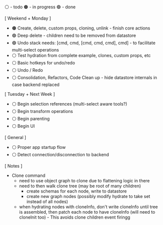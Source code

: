 ⚪ - todo
🟠 - in progress
🟢 - done

[ Weekend + Monday ]

* 🟠 Create, delete, custom props, cloning, unlink - finish core actions
* 🟢 Deep delete - children need to be removed from datastore
* 🟢 Undo stack needs: [cmd, cmd, [cmd, cmd, cmd], cmd] - to facilitate multi-select operations
* ⚪ Test hydration from complete example, clones, custom props, etc
* ⚪ Basic hotkeys for undo/redo
* ⚪ Undo / Redo
* ⚪ Consolidation, Refactors, Code Clean up - hide datastore internals in case backend replaced

[ Tuesday + Next Week ]

* ⚪ Begin selection references (multi-select aware tools?)
* ⚪ Begin transform operations
* ⚪ Begin parenting
* ⚪ Begin UI

[ General ]
* ⚪ Proper app startup flow
* ⚪ Detect connection/disconnection to backend

[ Notes ]
* Clone command
    - need to use object graph to clone due to flattening logic in there
    - need to then walk clone tree (may be root of many children)
        - create schemas for each node, write to datastore
        - create new graph nodes (possibly modify hydrate to take set instead of all nodes)
    - when hydrating nodes with cloneInfo, don't write cloneInfo until tree is assembled,
        then patch each node to have cloneInfo (will need to cloneInit too)
            - This avoids clone children event firingg